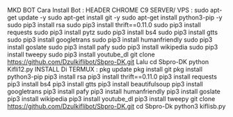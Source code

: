 MKD BOT
Cara Install Bot : HEADER CHROME
C9 SERVER/ VPS :
sudo apt-get update -y 
sudo apt-get install git -y 
sudo apt-get install python3-pip -y 
sudo pip3 install rsa sudo 
pip3 install thrift==0.11.0 
sudo pip3 install requests 
sudo pip3 install pytz 
sudo pip3 install bs4 
sudo pip3 install gtts 
sudo pip3 install googletrans 
sudo pip3 install humanfriendly 
sudo pip3 install goslate 
sudo pip3 install pafy 
sudo pip3 install wikipedia 
sudo pip3 install tweepy 
sudo pip3 install youtube_dl git clone https://github.com/Dzulkiflibot/Sbpro-DK.git 
Lalu
cd Sbpro-DK 
python Kifli12.py 
INSTALL Di TERMUX :
pkg update 
pkg install git 
pkg install python3-pip 
pip3 install rsa 
pip3 install thrift==0.11.0 
pip3 install requests pip3 
install bs4 pip3 install gtts 
pip3 install beautifulsoup 
pip3 install googletrans 
pip3 install pafy 
pip3 install humanfriendly 
pip3 install goslate 
pip3 install wikipedia 
pip3 install youtube_dl 
pip3 install tweepy
git clone https://github.com/Dzulkiflibot/Sbpro-DK.git 
cd Sbpro-Dk python3 kiflisb.py 

